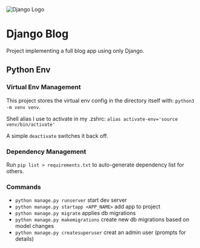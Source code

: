 ![Django Logo](https://static.djangoproject.com/img/logos/django-logo-negative.png)
# Django Blog
Project implementing a full blog app using only Django.

## Python Env

### Virtual Env Management
This project stores the virtual env config in the directory itself with: `python3 -m venv venv`.

Shell alias I use to activate in my .zshrc: ```alias activate-env='source venv/bin/activate'```

A simple ```deactivate``` switches it back off.

### Dependency Management

Run ```pip list > requirements.txt``` to auto-generate dependency list for others.


### Commands

* ```python manage.py runserver``` start dev server
* ```python manage.py startapp <APP_NAME>``` add app to project
* ```python manage.py migrate``` applies db migrations
* ```python manage.py makemigrations``` create new db migrations based on model changes
* ```python manage.py createsuperuser``` creat an admin user (prompts for details)